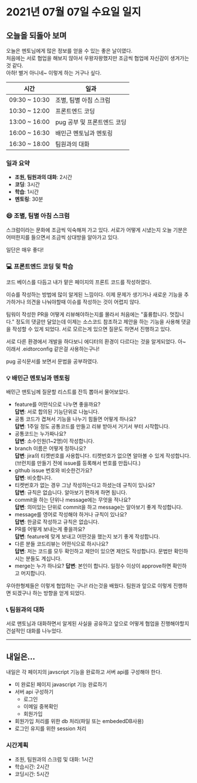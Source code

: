 # 2021년 07월 07일 수요일 일지

## 오늘을 되돌아 보며

오늘은 멘토님에게 많은 정보를 얻을 수 있는 좋은 날이였다.<br />
처음에는 서로 협업을 해보지 않아서 우왕자왕했지만 조금씩 협업에 자신감이 생겨가는 것 같다.<br />
아하! 별거 아니네~ 이렇게 하는 거구나 싶다.

| 시간 | 일과 |
| --- | --- |
| 09:30 ~ 10:30 | 조별, 팀별 아침 스크럼 |
| 10:30 ~ 12:00 | 프론트엔드 코딩 |
| 13:00 ~ 16:00 | pug 공부 및 프론트엔드 코딩 |
| 16:00 ~ 16:30 | 배민근 멘토님과 멘토링 |
| 16:30 ~ 18:00 | 팀원과의 대화 |

### 일과 요약

- **조원, 팀원과의 대화**: 2시간
- **코딩**: 3시간
- **학습**: 1시간 
- **멘토링**: 30분

### 😄 조별, 팀별 아침 스크럼

스크럼이라는 문화에 조금씩 익숙해져 가고 있다. 서로가 어떻게 시냈는지 오늘 기분은 어떠한지를 들으면서 조금씩 상대방을 알아가고 있다.

일단은 매우 좋다!

### 💻 프론트엔드 코딩 및 학습

코드 베이스를 다듬고 내가 맡은 페이지의 프론트 코드를 작성하였다.

이슈를 작성하는 방법에 많이 알게된 느낌이다. 이제 문제가 생기거나 새로운 기능을 추가하거나 의견을 나눠야할때 이슈를 작성하는 것이 어렵지 않다.

팀워이 작성한 PR을 어떻게 리뷰해야하는지를 몰라서 처음에는 "훌륭합니다. 멋집니다." 정도의 댓글만 달았는데 이제는 소스코드 참조하고 제안을 하는 기능을 사용해 댓글을 작성할 수 있게 되었다. 서로 모르는게 있으면 질문도 하면서 진행하고 있다.

서로 다른 환경에서 개발을 하다보니 에디터의 환경이 다르다는 것을 알게되었다. 아~ 이래서 .eidtorconfig 같은걸 사용하는구나!

pug 공식문서를 보면서 문법을 공부하였다.

### 💡 배민근 멘토님과 멘토링

배민근 맨토님께 질문할 리스트를 잔득 뽑아서 물어보았다.

- feature를 어떤식으로 나누면 좋을까요?<br />
  **답변**: 서로 합의된 기능단위로 나눕니다.
- 공통 코드가 겹쳐서 기능을 나누기 힘들면 어떻게 하나요?<br />
  **답변**: 1주일 정도 공통코드를 만들고 리뷰 받아서 거기서 부터 시작합니다.
- 공통코드는 누가짜나요?<br />
  **답변**: 소수인원(1~2명)이 작성합니다.
- branch 이름은 어떻게 정하나요?<br />
  **답변**: jira의 티켓번호를 사용합니다. 티켓번호가 없으면 알아볼 수 있게 작성합니다. (브런치를 만들기 전에 issue를 등록해서 번호를 만듭니다.)
- github issue 번호와 비슷한건가요?<br />
  **답변**: 비슷합니다.
- 티켓번호가 없는 경우 그냥 작성하는다고 하셨는데 규칙이 있나요?<br />
  **답변**: 규칙은 없습니다. 알아보기 편하게 하면 됩니다.
- commit을 하는 단위나 message에는 무엇을 적나요?<br />
  **답변**: 의미있는 단위로 commit을 하고 message는 알아보기 좋게 작성합니다.
- message를 영어로 작성해야 하거나 규칙이 있나요?<br />
  **답변**: 한글로 작성하고 규칙은 없습니다.
- PR를 어떻게 보내는게 좋을까요?<br />
  **답변**: feature에 맞게 보내고 어떤것을 했는지 보기 좋게 작성합니다.
- 다른 분들 코드리뷰는 어떤식으로 하시나요?<br />
  **답변**: 저는 코드를 모두 확인하고 제안이 있으면 제안도 작성합니다. 문법만 확인하시는 분들도 계십니다.
- merge는 누가 하나요?
  **답변**: 본인이 합니다. 일정수 이상이 approve하면 확인하고 머지합니다.

우아한형제들은 이렇게 협업하는 구나! 라는것을 배웠다. 팀원과 앞으로 이렇게 진행하면 되겠구나 하는 방향을 얻게 되었다.

### 📞 팀원과의 대화

서로 맨토님과 대화하면서 알게된 사실을 공유하고 앞으로 어떻게 협업을 진행해야할지 건설적인 대화를 나누었다.

---

## 내일은...

내일은 각 페이지의 javscript 기능을 완료하고 서버 api를 구성해야 한다.

- 미 완료된 페이지 javascript 기능 완료하기
- 서버 api 구성하기
  - 로그인
  - 이메일 중복확인
  - 회원가입
- 회원가입 처리를 위한 db 처리(파일 또는 embededDB사용)
- 로그인 유지를 위한 session 처리

### 시간계획

- 조원, 팀원과의 스크럼 및 대화: 1시간
- 학습시간: 2시간
- 코딩시간: 5시간